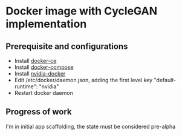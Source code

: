 # Docker image with CycleGAN implementation

## Prerequisite and configurations

- Install [docker-ce](https://docs.docker.com/install/)
- Install [docker-compose](https://docs.docker.com/compose/install/)
- Install [nvidia-docker](https://github.com/NVIDIA/nvidia-docker#quickstart)
- Edit /etc/docker/daemon.json, adding the first level key "default-runtime": "nvidia"
- Restart docker daemon


## Progress of work

I'm in initial app scaffolding, the state must be considered pre-alpha
